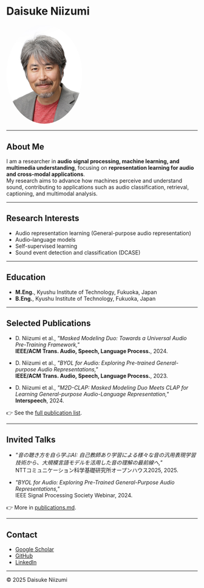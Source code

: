 # Daisuke Niizumi

<img src="profile.jpg" alt="Daisuke Niizumi" width="200" style="border-radius: 50%;">

---

## About Me
I am a researcher in **audio signal processing, machine learning, and multimedia understanding**, focusing on **representation learning for audio and cross-modal applications**.  
My research aims to advance how machines perceive and understand sound, contributing to applications such as audio classification, retrieval, captioning, and multimodal analysis.

---

## Research Interests
- Audio representation learning (General-purpose audio representation)
- Audio–language models
- Self-supervised learning
- Sound event detection and classification (DCASE)

---

## Education
- **M.Eng.**, Kyushu Institute of Technology, Fukuoka, Japan  
- **B.Eng.**, Kyushu Institute of Technology, Fukuoka, Japan  

---

## Selected Publications
- D. Niizumi et al., *"Masked Modeling Duo: Towards a Universal Audio Pre-Training Framework,"*  
  **IEEE/ACM Trans. Audio, Speech, Language Process.**, 2024.  

- D. Niizumi et al., *"BYOL for Audio: Exploring Pre-trained General-purpose Audio Representations,"*  
  **IEEE/ACM Trans. Audio, Speech, Language Process.**, 2023.  

- D. Niizumi et al., *"M2D-CLAP: Masked Modeling Duo Meets CLAP for Learning General-purpose Audio-Language Representation,"*  
  **Interspeech**, 2024.  

👉 See the [full publication list](publications.md).

---

## Invited Talks
- *"音の聴き方を自ら学ぶAI: 自己教師あり学習による様々な音の汎用表現学習技術から、大規模言語モデルを活用した音の理解の最前線へ,"*  
  NTTコミュニケーション科学基礎研究所オープンハウス2025, 2025.  

- *"BYOL for Audio: Exploring Pre-Trained General-Purpose Audio Representations,"*  
  IEEE Signal Processing Society Webinar, 2024.  

👉 More in [publications.md](publications.md).

---

## Contact
- [Google Scholar](https://scholar.google.co.jp/citations?user=dTEKquEAAAAJ&hl=en)  
- [GitHub](https://github.com/daisukelab/)  
- [LinkedIn](https://www.linkedin.com/in/daisukeniizumi/)  

---

© 2025 Daisuke Niizumi
